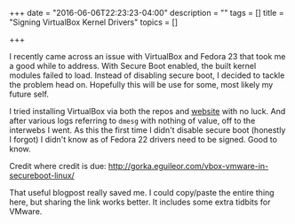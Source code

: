 +++
date = "2016-06-06T22:23:23-04:00"
description = ""
tags = []
title = "Signing VirtualBox Kernel Drivers"
topics = []

+++

I recently came across an issue with VirtualBox and Fedora 23 that took me a good while to address. With Secure Boot enabled, the built kernel modules failed to load. Instead of disabling secure boot, I decided to tackle the problem head on. Hopefully this will be use for some, most likely my future self.

I tried installing VirtualBox via both the repos and  [website](https://www.virtualbox.org/wiki/Downloads) with no luck. And after various logs referring to `dmesg` with nothing of value, off to the interwebs I went. As this the first time I didn't disable secure boot (honestly I forgot) I didn't know as of Fedora 22 drivers need to be signed. Good to know.

Credit where credit is due: http://gorka.eguileor.com/vbox-vmware-in-secureboot-linux/

That useful blogpost really saved me. I could copy/paste the entire thing here, but sharing the link works better. It includes some extra tidbits for VMware.
